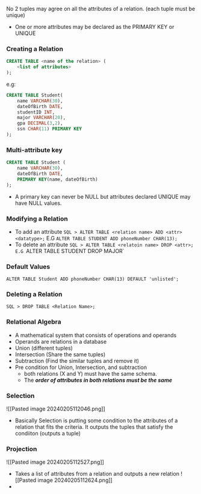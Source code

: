 No 2 tuples may agree on all the attributes of a relation. (each tuple must be unique)
- One or more attributes may be declared as the PRIMARY KEY or UNIQUE

### Creating a Relation
```SQL
CREATE TABLE <name of the relation> (
	<list of attributes>
);
```
e.g:
```SQL
CREATE TABLE Student(
	name VARCHAR(30),
	dateOfBirth DATE,
	studentID INT,
	major VARCHAR(20),
	gpa DECIMAL(3,2),
	ssn CHAR(11) PRIMARY KEY
);
```

### Multi-attribute key 
```SQL
CREATE TABLE Student (
	name VARCHAR(30),
	dateOfBirth DATE,
	PRIMARY KEY(name, dateOfBirth)
);
```
- A primary key can never be NULL but attributes declared UNIQUE may have NULL values.

### Modifying a Relation
- To add an attribute
`SQL > ALTER TABLE <relation name> ADD <attr><datatype>;`
E.G `ALTER TABLE STUDENT ADD phoneNumber CHAR(13);`
- To delete an attribute
`SQL > ALTER TABLE <relatoin name> DROP <attr>;
E.G `ALTER TABLE STUDENT DROP MAJOR`

### Default Values
`ALTER TABLE Student ADD phoneNumber CHAR(13) DEFAULT 'unlisted';`

### Deleting a Relation
`SQL > DROP TABLE <Relation Name>;`

### Relational Algebra
- A mathematical system that consists of operations and operands
- Operands are relations in a database
- Union (different tuples)
- Intersection (Share the same tuples)
- Subtraction (Find the similar tuples and remove it)
- Pre condition for Union, Intersection, and subtraction
	- both relations (X and Y) must have the same schema. 
	- The ***order of attributes in both relations must be the same***


### Selection
![[Pasted image 20240205112046.png]]
- Basically Selection is putting some condition to the attributes of a relation that fits the criteria. It outputs the tuples that satisfy the condiiton  (outputs a tuple)

### Projection
![[Pasted image 20240205112527.png]]
- Takes a list of attributes from a relation and outputs a new relation
![[Pasted image 20240205112624.png]]
- 